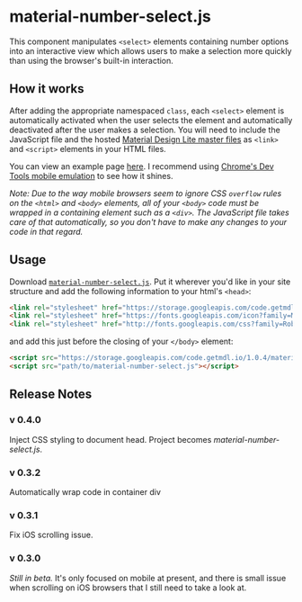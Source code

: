 # material-number-select.js

This component manipulates `<select>` elements containing number options into an interactive view which allows users to make a selection more quickly than using the browser's built-in interaction.

## How it works

After adding the appropriate namespaced `class`, each `<select>` element is automatically activated when the user selects the element and automatically deactivated after the user makes a selection. You will need to include the JavaScript file and the hosted [Material Design Lite master files](http://www.getmdl.io/started/index.html#download) as `<link>` and `<script>` elements in your HTML files.

You can view an example page [here](https://jsejcksn.github.io/material-number-select.js/). I recommend using [Chrome's Dev Tools mobile emulation](https://developer.chrome.com/devtools/docs/device-mode) to see how it shines.

*Note: Due to the way mobile browsers seem to ignore CSS `overflow` rules on the `<html>` and `<body>` elements, all of your `<body>` code must be wrapped in a containing element such as a `<div>`. The JavaScript file takes care of that automatically, so you don't have to make any changes to your code in that regard.*

## Usage

Download [`material-number-select.js`](material-number-select.js). Put it wherever you'd like in your site structure and add the following information to your html's `<head>`:

```` html
<link rel="stylesheet" href="https://storage.googleapis.com/code.getmdl.io/1.0.4/material.min.css">
<link rel="stylesheet" href="https://fonts.googleapis.com/icon?family=Material+Icons"> <!--Optional-->
<link rel="stylesheet" href="http://fonts.googleapis.com/css?family=Roboto:300,400,500,700" type="text/css"> <!--Optional-->
````

and add this just before the closing of your `</body>` element:

```` html
<script src="https://storage.googleapis.com/code.getmdl.io/1.0.4/material.min.js"></script>
<script src="path/to/material-number-select.js"></script>
````

## Release Notes

### v 0.4.0
Inject CSS styling to document head. Project becomes *material-number-select.js*.

### v 0.3.2
Automatically wrap code in container div

### v 0.3.1
Fix iOS scrolling issue.

### v 0.3.0
*Still in beta.* It's only focused on mobile at present, and there is small issue when scrolling on iOS browsers that I still need to take a look at.
